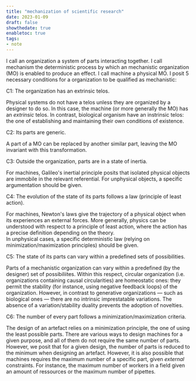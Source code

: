 ```yaml
---
title: "mechanization of scientific research"
date: 2023-01-09
draft: false
showthedate: true
enabletoc: true
tags:
- note
---
```



I call an organization a system of parts interacting together.
I call mechanism the deterministic process by which an mechanistic organization (MO) is enabled to produce an effect. 
I call machine a physical MO.
I posit 5 necessary conditions for a organization to be qualified as mechanistic: 

C1: The organization has an extrinsic telos.

Physical systems do not have a telos unless they are organized by a designer to do so. In this case, the machine (or more generally the MO) has an *extrinsic* telos. In contrast, biological organism have an instrinsic telos: the one of establishing and maintaining their own conditions of existence.  

C2: Its parts are generic.

A part of a MO can be replaced by another similar part, leaving the MO invariant with this transformation.

C3: Outside the organization, parts are in a state of inertia. 

For machines, Galileo's inertial principle posits that isolated physical objects are immobile in the relevant referential. 
For unphysical objects, a specific argumentation should be given. 

C4: The evolution of the state of its parts follows a law (principle of least action).

For machines, Newton's laws give the trajectory of a physical object when its experiences an external forces. More generally, physics can be understood with respect to a principle of least action, where the action has a precise definition depending on the theory.  
In unphysical cases, a specific deterministic law (relying on minimization/maximization principles) should be given. 

C5: The state of its parts can vary within a predefined sets of possibilities. 

Parts of a mechanistic organization can vary within a predefined (by the designer) set of possibiliites. Within this respect, circular organization (i.e. organizations containing causal circularities) are homeostatic ones: they permit the stability (for instance, using negative feedback loops) of the organization. However, in contrast to generative organizations — such as biological ones — there are no intrinsic imprestatable variations. The absence of a variation/stability duality prevents the adoption of novelties. 

C6: The number of every part follows a minimization/maximization criteria. 

The design of an artefact relies on a minimization principle, the one of using the least possible parts. There are various ways to design machines for a given purpose, and all of them do not require the same number of parts. However, we posit that for a given design, the number of parts is reduced to the minimum when designing an artefact.
However, it is also possible that machines requires the maximum number of a specific part, given *external* constraints. For instance, the maximum number of workers in a field given an amount of ressources or the maximum number of pipettes. 




